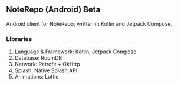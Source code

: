 ## NoteRepo (Android) Beta

Android client for NoteRepo, written in Kotlin and Jetpack Compose.

### Libraries

1. Language & Framework: Kotlin, Jetpack Compose
2. Database: RoomDB
3. Network: Retrofit + OkHttp
4. Splash: Native Splash API
5. Animations: Lottie
